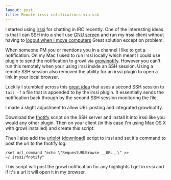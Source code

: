 ```yaml
--- 
layout: post
title: Remote irssi notifications via ssh
---
```

I started using [irssi][1] for chatting in IRC recently. One of the
interesting ideas is that I can SSH into a shell use [GNU screen][2] and run
my irssi client without having to [logout when I move computers][3] Great
solution except on problem.

When someone PM you or mentions you in a channel I like to get a
notification. On my Mac I used to run irssi locally which meant I could use
plugin to send the notification to growl via [growlnotify][4]. However you
can't run this remotely when your using irssi inside an SSH session. Using a
remote SSH session also removed the ability for an irssi plugin to open a link
in your local browser.

Luckily I stumbled across this [great idea][5] that uses a second SSH session
to `tail -f` a file that is appended to by the irssi plugin. It essentially
sends the notification back through by the second SSH session monitoring the
file.

I made a slight adjustment to allow URL posting and integrated growlnotify.

Download the [fnotify][6] script on the SSH server and install it into irssi
like you would any other plugin. Then on your client (in this case I'm using
Max OS X with growl installed) and create this script:

<script src="http://gist.github.com/478301.js">  </script>

Then I also add the [urlplot][7] ([download][8]) script to irssi and set it's
command to post the url to the fnotify log:

    /set url_command "echo \"RequestURLBrowse __URL__\" >> ~/.irssi/fnotify"

This script will post the growl notification for any highlights I get in irssi
and if it's a url it will open it in my browser.

[1]: http://irssi.org/
[2]: http://en.wikipedia.org/wiki/GNU%20Screen
[3]: http://quadpoint.org/articles/irssi
[4]: http://growl.info/documentation/growlnotify.php
[5]: http://thorstenl.blogspot.com/2007/01/thls-irssi-notification-script.html
[6]: http://www.leemhuis.info/files/fnotify/fnotify
[7]: http://scripts.irssi.org/html/urlplot.pl.html
[8]: http://scripts.irssi.org/scripts/urlplot.pl
